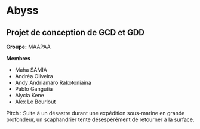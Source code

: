 # Abyss
## Projet de conception de GCD et GDD

 **Groupe:** MAAPAA

 **Membres**
- Maha SAMIA
- Andréa Oliveira 
- Andy Andriamaro Rakotoniaina
- Pablo Gangutia
- Alycia Kene
- Alex Le Bourlout

Pitch : Suite à un désastre durant une expédition sous-marine en grande profondeur, un scaphandrier tente désespérément de retourner à la surface.
